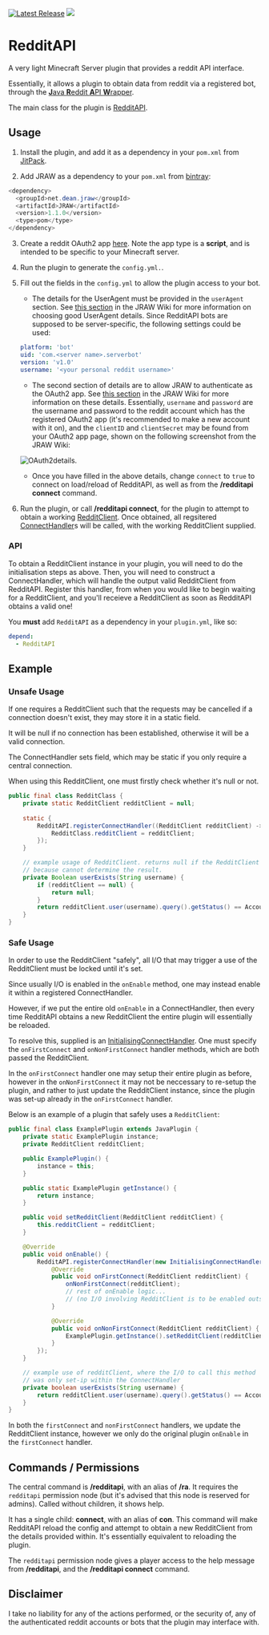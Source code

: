 [![Latest Release](https://img.shields.io/github/release/omarathon/reddit-api.svg)](https://github.com/omarathon/reddit-api/releases/latest) [![](https://jitpack.io/v/omarathon/reddit-api.svg)](https://jitpack.io/#omarathon/reddit-api)

# RedditAPI

A very light Minecraft Server plugin that provides a reddit API interface.

Essentially, it allows a plugin to obtain data from reddit via a registered bot, through the [**J**ava **R**eddit **A**PI **W**rapper](https://github.com/mattbdean/JRAW).

The main class for the plugin is [RedditAPI](src/main/java/dev/omarathon/redditapi/RedditAPI.java).

## Usage

1. Install the plugin, and add it as a dependency in your ``pom.xml`` from [JitPack](https://jitpack.io/#omarathon/reddit-api).

2. Add JRAW as a dependency to your ``pom.xml`` from [bintray](https://bintray.com/thatjavanerd/maven/JRAW):

```java
<dependency>
  <groupId>net.dean.jraw</groupId>
  <artifactId>JRAW</artifactId>
  <version>1.1.0</version>
  <type>pom</type>
</dependency>
```

3. Create a reddit OAuth2 app [here](https://www.reddit.com/prefs/apps). Note the app type is a **script**, and is intended to be specific to your Minecraft server.

5. Run the plugin to generate the ``config.yml.``.

4. Fill out the fields in the ``config.yml`` to allow the plugin access to your bot.
    - The details for the UserAgent must be provided in the ``userAgent`` section. See [this section](https://mattbdean.gitbooks.io/jraw/quickstart.html#choose-a-user-agent) in the JRAW Wiki for more information on choosing good UserAgent details. Since RedditAPI bots are supposed to be server-specific, the following settings could be used:
    
    ```yaml
    platform: 'bot'
    uid: 'com.<server name>.serverbot'
    version: 'v1.0'
    username: '<your personal reddit username>'
    ```
    
    - The second section of details are to allow JRAW to authenticate as the OAuth2 app. See [this section](https://mattbdean.gitbooks.io/jraw/quickstart.html#create-a-reddit-oauth2-app) in the JRAW Wiki for more information on these details. Essentially, ``username`` and ``password`` are the username and password to the reddit account which has the registered OAuth2 app (it's recommended to make a new account with it on), and the ``clientID`` and ``clientSecret`` may be found from your OAuth2 app page, shown on the following screenshot from the JRAW Wiki:
    
    ![OAuth2details](https://i.imgur.com/ILMeklr.png).
    
    - Once you have filled in the above details, change ``connect`` to ``true`` to connect on load/reload of RedditAPI, as well as from the **/redditapi connect** command.
    
5. Run the plugin, or call **/redditapi connect**, for the plugin to attempt to obtain a working [RedditClient](https://javadoc.jitpack.io/com/github/mattbdean/JRAW/v1.1.0/javadoc/net/dean/jraw/RedditClient.html). 
Once obtained, all regsitered [ConnectHandler](src/main/java/dev/omarathon/redditapi/connect/ConnectHandler.java)s will be called, with the working RedditClient supplied.

### API

To obtain a RedditClient instance in your plugin, you will need to do the initialisation steps as above. 
Then, you will need to construct a ConnectHandler, which will handle the output valid RedditClient from RedditAPI.
Register this handler, from when you would like to begin waiting for a RedditClient, and you'll receieve a RedditClient as soon as RedditAPI obtains a valid one!

You **must** add ``RedditAPI`` as a dependency in your ``plugin.yml``, like so:

```yml
depend:
  - RedditAPI
```

## Example

### Unsafe Usage

If one requires a RedditClient such that the requests may be cancelled if a connection doesn't exist, they may store it in a static field.

It will be null if no connection has been established, otherwise it will be a valid connection.

The ConnectHandler sets field, which may be static if you only require a central connection.

When using this RedditClient, one must firstly check whether it's null or not.

```java
public final class RedditClass {
    private static RedditClient redditClient = null;
    
    static {
        RedditAPI.registerConnectHandler((RedditClient redditClient) -> {
            RedditClass.redditClient = redditClient;
        });
    }

    // example usage of RedditClient. returns null if the RedditClient is null,
    // because cannot determine the result.
    private Boolean userExists(String username) {
        if (redditClient == null) {
            return null;
        }
        return redditClient.user(username).query().getStatus() == AccountStatus.EXISTS;
    }
}
```

### Safe Usage

In order to use the RedditClient "safely", all I/O that may trigger a use of the RedditClient must be locked until it's set.

Since usually I/O is enabled in the ``onEnable`` method, one may instead enable it within a registered ConnectHandler.

However, if we put the entire old ``onEnable`` in a ConnectHandler, then every time RedditAPI obtains a new RedditClient the entire plugin will essentially be reloaded.

To resolve this, supplied is an [InitialisingConnectHandler](src/main/java/dev/omarathon/redditapi/connect/InitialisingConnectHandler.java). One must specify the ``onFirstConnect`` and ``onNonFirstConnect`` handler methods, which are both passed the RedditClient.

In the ``onFirstConnect`` handler one may setup their entire plugin as before, however in the ``onNonFirstConnect`` it may not be neccessary to re-setup the plugin, and rather to just update the RedditClient instance, since the plugin was set-up already in the ``onFirstConnect`` handler.

Below is an example of a plugin that safely uses a ``RedditClient``:

```java
public final class ExamplePlugin extends JavaPlugin {
    private static ExamplePlugin instance;
    private RedditClient redditClient;

    public ExamplePlugin() {
        instance = this;
    }

    public static ExamplePlugin getInstance() {
        return instance;
    }

    public void setRedditClient(RedditClient redditClient) {
        this.redditClient = redditClient;
    }

    @Override
    public void onEnable() {
        RedditAPI.registerConnectHandler(new InitialisingConnectHandler() {
            @Override
            public void onFirstConnect(RedditClient redditClient) {
                onNonFirstConnect(redditClient);
                // rest of onEnable logic...
                // (no I/O involving RedditClient is to be enabled outside of here!!)
            }

            @Override
            public void onNonFirstConnect(RedditClient redditClient) {
                ExamplePlugin.getInstance().setRedditClient(redditClient);
            }
        });
    }

    // example use of redditClient, where the I/O to call this method
    // was only set-ip within the ConnectHandler
    private boolean userExists(String username) {
        return redditClient.user(username).query().getStatus() == AccountStatus.EXISTS;
    }
}
```

In both the ``firstConnect`` and ``nonFirstConnect`` handlers, we update the RedditClient instance, however we only do the original plugin ``onEnable`` in the ``firstConnect`` handler.

## Commands / Permissions

The central command is **/redditapi**, with an alias of **/ra**. It requires the ``redditapi`` permission node (but it's advised that this node is reserved for admins). Called without children, it shows help.

It has a single child: **connect**, with an alias of **con**. This command will make RedditAPI reload the config and attempt to obtain a new RedditClient from the details provided within. It's essentially equivalent to reloading the plugin.

The ``redditapi`` permission node gives a player access to the help message from **/redditapi**, and the **/redditapi connect** command.

## Disclaimer

I take no liability for any of the actions performed, or the security of, any of the authenticated reddit accounts or bots that the plugin may interface with.
